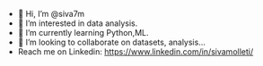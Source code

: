 - 👋 Hi, I’m @siva7m
- 👀 I’m interested in   data analysis.
- 🌱 I’m currently learning Python,ML.
- 💞️ I’m looking to collaborate on datasets, analysis...
- Reach me on Linkedin: https://www.linkedin.com/in/sivamolleti/

<!---
siva7m/siva7m is a ✨ special ✨ repository because its `README.md` (this file) appears on your GitHub profile.
You can click the Preview link to take a look at your changes.
--->
